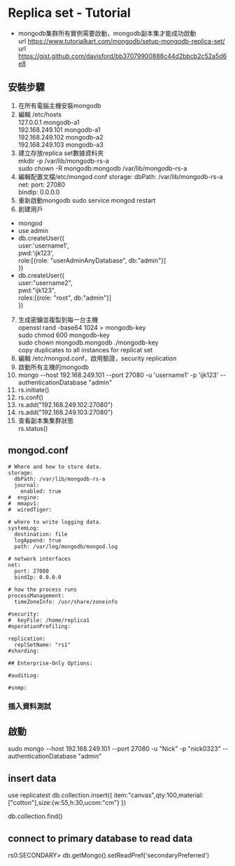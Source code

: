 # Replica set - Tutorial  
- mongodb集群所有實例需要啟動，mongodb副本集才能成功啟動  
url https://www.tutorialkart.com/mongodb/setup-mongodb-replica-set/
url https://gist.github.com/davisford/bb37079900888c44d2bbcb2c52a5d6e8
## 安裝步驟
1. 在所有電腦主機安裝mongodb  
2. 編輯 /etc/hosts  
  127.0.0.1 mongodb-a1  
  192.168.249.101 mongodb-a1  
  192.168.249.102 mongodb-a2  
  192.168.249.103 mongodb-a3  
3. 建立存放replica set數據資料夾  
  mkdir -p /var/lib/mongodb-rs-a  
  sudo chown -R mongodb:mongodb /var/lib/mongodb-rs-a  
4. 編輯配置文檔/etc/mongod.conf
  storage:
  dbPath: /var/lib/mongodb-rs-a
  net:
    port: 27080  
    bindIp: 0.0.0.0
5. 重新啟動mongodb
  sudo service mongod restart  
6. 創建用戶  
- mongod  
- use admin  
- db.createUser({  
  user:'username1',  
  pwd:'ijk123',  
  role:[{role: "userAdminAnyDatabase", db:"admin"}]  
})  
- db.createUser({  
  user:"username2",  
  pwd:"ijk123",  
  roles:[{role: "root", db:"admin"}]  
  })  
7. 生成密鑰並複製到每一台主機  
  openssl rand -base64 1024 > mongodb-key  
  sudo chmod 600 mongodb-key  
  sudo chown mongodb.mongodb ./mongodb-key  
  copy duplicates to all instances for replicat set  
8. 編輯 /etc/mongod.conf，啟用驗證，security replication  
9. 啟動所有主機的mongodb  
10. mongo --host 192.168.249.101 --port 27080 -u 'username1' -p 'ijk123' --authenticationDatabase "admin"  
11. rs.initiate()    
12. rs.conf()  
13. rs.add("192.168.249.102:27080")  
14. rs.add("192.168.249.103:27080")  
15. 查看副本集集群狀態  
rs.status()  

## mongod.conf
```
# Where and how to store data.
storage:
  dbPath: /var/lib/mongodb-rs-a
  journal:
    enabled: true
#  engine:
#  mmapv1:
#  wiredTiger:

# where to write logging data.
systemLog:
  destination: file
  logAppend: true
  path: /var/log/mongodb/mongod.log

# network interfaces
net:
  port: 27080
  bindIp: 0.0.0.0

# how the process runs
processManagement:
  timeZoneInfo: /usr/share/zoneinfo

#security:
#  keyFile: /home/replica1
#operationProfiling:

replication:
  replSetName: "rs1"
#sharding:

## Enterprise-Only Options:

#auditLog:

#snmp:
```  
### 插入資料測試  
## 啟動
sudo mongo --host 192.168.249.101 --port 27080 -u "Nick" -p "nick0323" --authenticationDatabase "admin"

## insert data
use replicatest
db.collection.insert({
  item:"canvas",qty:100,material:["cotton"],size:{w:55,h:30,ucom:"cm"}
})

db.collection.find()

## connect to primary database to read data
rs0:SECONDARY> db.getMongo().setReadPref('secondaryPreferred')
